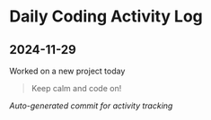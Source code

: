 # Daily Coding Activity Log

## 2024-11-29

Worked on a new project today

> Keep calm and code on!

*Auto-generated commit for activity tracking*
